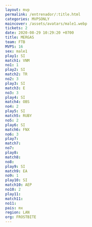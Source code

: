 ```yaml
---
layout: mvp
permalink: /entrenador/:title.html
categories: MVPSONLY
maincover: /assets/avatars/male1.webp
tickets: 2
date: 2020-08-29 10:29:20 +0700
title: MERGAS
team: FTB
MVPS: 16
sex: male1
play1: SI
match1: VNM
no1: 1
play2: SI
match2: TR
no2: 3
play3: SI
match3: E
no3: 3
play4: SI
match4: OBS
no4: 2
play5: SI
match5: RUBY
no5: 2
play6: SI
match6: FNX
no6: 3
play7: 
match7: 
no7: 
play8: 
match8: 
no8: 
play9: SI
match9: EA
no9: 1
play10: SI
match10: AEP
no10: 2
play11: 
match11: 
no11: 
pais: mx
region: LAN
org: FROSTBITE
---
```

